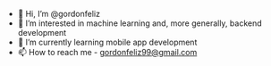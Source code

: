 - 👋 Hi, I’m @gordonfeliz
- 👀 I’m interested in machine learning and, more generally, backend development
- 🌱 I’m currently learning mobile app development
- 📫 How to reach me - gordonfeliz99@gmail.com
